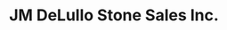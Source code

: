 ---
title: "JM DeLullo Stone Sales Inc."
url: /falls-creek/jm-delullo-stone-sales-inc/
shop: shop
---